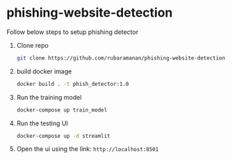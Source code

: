 # phishing-website-detection

Follow below steps to setup phishing detector

1. Clone repo
   ```bash
   git clone https://github.com/rubaramanan/phishing-website-detection.git
   ```
2. build docker image
   ```bash
   docker build . -t phish_detector:1.0
   ```
3. Run the training model
   ```bash
   docker-compose up train_model
   ```
4. Run the testing UI
   ```bash
   docker-compose up -d streamlit
   ```

5. Open the ui using the link: `http://localhost:8501`
   

